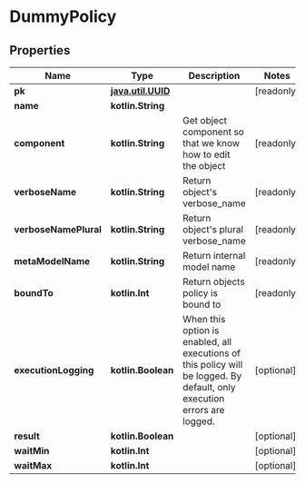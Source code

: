 
# DummyPolicy

## Properties
Name | Type | Description | Notes
------------ | ------------- | ------------- | -------------
**pk** | [**java.util.UUID**](java.util.UUID.md) |  |  [readonly]
**name** | **kotlin.String** |  | 
**component** | **kotlin.String** | Get object component so that we know how to edit the object |  [readonly]
**verboseName** | **kotlin.String** | Return object&#39;s verbose_name |  [readonly]
**verboseNamePlural** | **kotlin.String** | Return object&#39;s plural verbose_name |  [readonly]
**metaModelName** | **kotlin.String** | Return internal model name |  [readonly]
**boundTo** | **kotlin.Int** | Return objects policy is bound to |  [readonly]
**executionLogging** | **kotlin.Boolean** | When this option is enabled, all executions of this policy will be logged. By default, only execution errors are logged. |  [optional]
**result** | **kotlin.Boolean** |  |  [optional]
**waitMin** | **kotlin.Int** |  |  [optional]
**waitMax** | **kotlin.Int** |  |  [optional]



